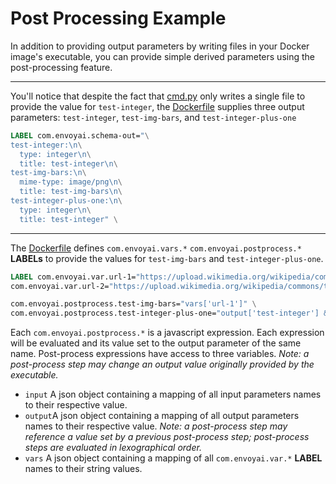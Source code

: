 # Post Processing Example

In addition to providing output parameters by writing files in your Docker image's executable, you can provide simple derived parameters using the post-processing feature.

---

You'll notice that despite the fact that [cmd.py](cmd.py) only writes a single file to provide the value for `test-integer`, the [Dockerfile](Dockerfile) supplies three output parameters: `test-integer`, `test-img-bars`, and `test-integer-plus-one`
```Dockerfile
LABEL com.envoyai.schema-out="\
test-integer:\n\
  type: integer\n\
  title: test-integer\n\
test-img-bars:\n\
  mime-type: image/png\n\
  title: test-img-bars\n\
test-integer-plus-one:\n\
  type: integer\n\
  title: test-integer" \
```

---

The [Dockerfile](Dockerfile) defines `com.envoyai.vars.*` `com.envoyai.postprocess.*` __LABELs__ to provide the values for `test-img-bars` and `test-integer-plus-one`.
```Dockerfile
LABEL com.envoyai.var.url-1="https://upload.wikimedia.org/wikipedia/commons/thumb/6/66/SMPTE_Color_Bars.svg/329px-SMPTE_Color_Bars.svg.png" \
com.envoyai.var.url-2="https://upload.wikimedia.org/wikipedia/commons/thumb/c/c4/PM5544_with_non-PAL_signals.png/320px-PM5544_with_non-PAL_signals.png" \

com.envoyai.postprocess.test-img-bars="vars['url-1']" \
com.envoyai.postprocess.test-integer-plus-one="output['test-integer'] && output['test-integer']+1"
```

Each `com.envoyai.postprocess.*` is a javascript expression. Each expression will be evaluated and its value set to the output parameter of the same name. Post-process expressions have access to three variables. _Note: a post-process step may change an output value originally provided by the executable._
  * `input` A json object containing a mapping of all input parameters names to their respective value.
  * `output`A json object containing a mapping of all output parameters names to their respective value. _Note: a post-process step may reference a value set by a previous post-process step; post-process steps are evaluated in lexographical order._  
  * `vars` A json object containing a mapping of all `com.envoyai.var.*` __LABEL__ names to their string values.
